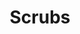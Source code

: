 ---
ee_id: '4483'
site: '1'
type: '2'
long_id: 2019-046 Scrubs
url: 2019-046-scrubs
title: Scrubs
year: '2019'
medium: Composition for pipe organ
commission:
dims:
pitch: Composition for organ - edited Toccata and Fugue in D minor, BWV 565. Written
  for Hampus Linwdall for Art Night London 2019.
ps:
live_url:
related:
youtube:
imgs: art-night-2019-06-web-sj--UMzJ.jpg
subheading:
display_year: '2019'
download: Cory-Arcangel-Scrubs.pdf
add_credit:
add_credits:
related_code:
layout: things-i-made
---